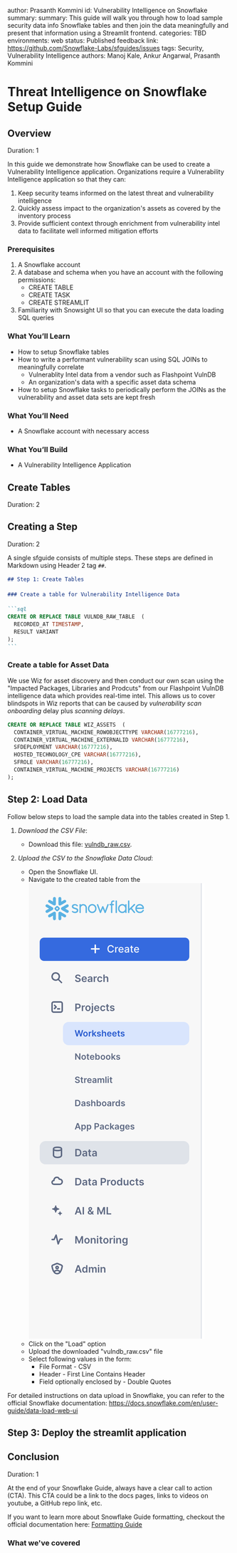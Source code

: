 author: Prasanth Kommini
id: Vulnerability Intelligence on Snowflake
summary:
summary: This guide will walk you through how to load sample security data info Snowflake tables and then join the data meaningfully and present that information using a Streamlit frontend.
categories: TBD
environments: web
status: Published
feedback link: https://github.com/Snowflake-Labs/sfguides/issues
tags: Security, Vulnerability Intelligence
authors: Manoj Kale, Ankur Angarwal, Prasanth Kommini

# Threat Intelligence on Snowflake Setup Guide

## Overview

Duration: 1

In this guide we demonstrate how Snowflake can be used to create a Vulnerability Intelligence application. Organizations require a Vulnerability Intelligence application so that they can:

1. Keep security teams informed on the latest threat and vulnerability intelligence
2. Quickly assess impact to the organization's assets as covered by the inventory process
3. Provide sufficient context through enrichment from vulnerability intel data to facilitate well informed mitigation efforts

### Prerequisites

1. A Snowflake account
2. A database and schema when you have an account with the following permissions:
   - CREATE TABLE
   - CREATE TASK
   - CREATE STREAMLIT
3. Familiarity with Snowsight UI so that you can execute the data loading SQL queries

### What You’ll Learn

- How to setup Snowflake tables
- How to write a performant vulnerability scan using SQL JOINs to meaningfully correlate
  - Vulnerablity Intel data from a vendor such as Flashpoint VulnDB
  - An organization's data with a specific asset data schema
- How to setup Snowflake tasks to periodically perform the JOINs as the vulnerability and asset data sets are kept fresh

### What You’ll Need

- A Snowflake account with necessary access

### What You’ll Build

- A Vulnerability Intelligence Application

<!-- ------------------------ -->

## Create Tables

Duration: 2

<!-- ------------------------ -->

## Creating a Step

Duration: 2

A single sfguide consists of multiple steps. These steps are defined in Markdown using Header 2 tag `##`.

````markdown
## Step 1: Create Tables

### Create a table for Vulnerability Intelligence Data

```sql
CREATE OR REPLACE TABLE VULNDB_RAW_TABLE  (
  RECORDED_AT TIMESTAMP,
  RESULT VARIANT
);
```
````

### Create a table for Asset Data

We use Wiz for asset discovery and then conduct our own scan using the "Impacted Packages, Libraries and Prodcuts" from our Flashpoint VulnDB intelligence data which provides real-time intel. This allows us to cover blindspots in Wiz reports that can be caused by _vulnerability scan onboarding_ delay plus _scanning delays_.

```sql
CREATE OR REPLACE TABLE WIZ_ASSETS  (
  CONTAINER_VIRTUAL_MACHINE_ROWOBJECTTYPE VARCHAR(16777216),
  CONTAINER_VIRTUAL_MACHINE_EXTERNALID VARCHAR(16777216),
  SFDEPLOYMENT VARCHAR(16777216),
  HOSTED_TECHNOLOGY_CPE VARCHAR(16777216),
  SFROLE VARCHAR(16777216),
  CONTAINER_VIRTUAL_MACHINE_PROJECTS VARCHAR(16777216)
);
```

## Step 2: Load Data

Follow below steps to load the sample data into the tables created in Step 1.

1. _Download the CSV File_:

   - Download this file: [vulndb_raw.csv](assets/vulndb_raw.csv).

2. _Upload the CSV to the Snowflake Data Cloud_:
   - Open the Snowflake UI.
   - Navigate to the created table from the ![Data section of the sidebar](assets/snowflake-sidebar-data-section.png)
   - Click on the "Load" option
   - Upload the downloaded "vulndb_raw.csv" file
   - Select following values in the form:
     - File Format - CSV
     - Header - First Line Contains Header
     - Field optionally enclosed by - Double Quotes

For detailed instructions on data upload in Snowflake, you can refer to the official Snowflake documentation: https://docs.snowflake.com/en/user-guide/data-load-web-ui

## Step 3: Deploy the streamlit application

## Conclusion

Duration: 1

At the end of your Snowflake Guide, always have a clear call to action (CTA). This CTA could be a link to the docs pages, links to videos on youtube, a GitHub repo link, etc.

If you want to learn more about Snowflake Guide formatting, checkout the official documentation here: [Formatting Guide](https://github.com/googlecodelabs/tools/blob/master/FORMAT-GUIDE.md)

### What we've covered
